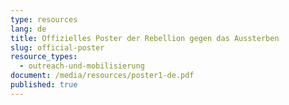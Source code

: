 ```yaml
---
type: resources
lang: de
title: Offizielles Poster der Rebellion gegen das Aussterben
slug: official-poster
resource_types:
  - outreach-und-mobilisierung
document: /media/resources/poster1-de.pdf
published: true
---
```


